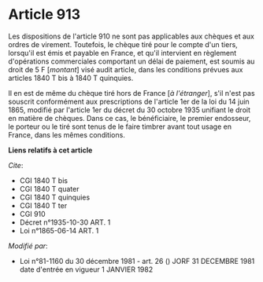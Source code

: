 # Article 913

Les dispositions de l'article 910 ne sont pas applicables aux chèques et aux ordres de virement. Toutefois, le chèque tiré
pour le compte d'un tiers, lorsqu'il est émis et payable en France, et qu'il intervient en règlement d'opérations
commerciales comportant un délai de paiement, est soumis au droit de 5 F [*montant*] visé audit article, dans les conditions
prévues aux articles 1840 T bis à 1840 T quinquies.

Il en est de même du chèque tiré hors de France [*à l'étranger*], s'il n'est pas souscrit conformément aux prescriptions de
l'article 1er de la loi du 14 juin 1865, modifié par l'article 1er du décret du 30 octobre 1935 unifiant le droit en matière
de chèques. Dans ce cas, le bénéficiaire, le premier endosseur, le porteur ou le tiré sont tenus de le faire timbrer avant
tout usage en France, dans les mêmes conditions.

**Liens relatifs à cet article**

_Cite_:

  - CGI 1840 T bis
  - CGI 1840 T quater
  - CGI 1840 T quinquies
  - CGI 1840 T ter
  - CGI 910
  - Décret n°1935-10-30 ART. 1
  - Loi n°1865-06-14 ART. 1

_Modifié par_:

  - Loi n°81-1160 du 30 décembre 1981 - art. 26 () JORF 31 DECEMBRE 1981 date d'entrée en vigueur 1 JANVIER 1982

